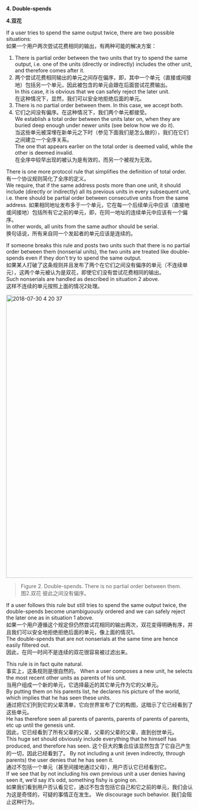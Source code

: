 **4. Double-spends**

**4.双花**

If a user tries to spend the same output twice, there are two possible situations:  
如果一个用户两次尝试花费相同的输出，有两种可能的解决方案：  
1. There is partial order between the two units that try to spend the same output, i.e. one of the units (directly or indirectly) includes the other unit, and therefore comes after it.   
1. 两个尝试花费相同输出的单元之间存在偏序，即，其中一个单元（直接或间接地）包括另一个单元，因此被包含的单元会跟在后面尝试花费输出。  
In this case, it is obvious that we can safely reject the later unit.  
在这种情况下，显然，我们可以安全地拒绝后面的单元。  
2. There is no partial order between them. In this case, we accept both.    
2. 它们之间没有偏序。在这种情况下，我们两个单元都接受。  
We establish a total order between the units later on, when they are buried deep enough under newer units (see below how we do it).  
当这些单元被深埋在新单元之下时（参见下面我们是怎么做的），我们在它们之间建立一个全序关系。  
The one that appears earlier on the total order is deemed valid, while the other is deemed invalid.  
在全序中较早出现的被认为是有效的，而另一个被视为无效。  

There is one more protocol rule that simplifies the definition of total order.  
有一个协议规则简化了全序的定义。   
We require, that if the same address posts more than one unit, it should include (directly or indirectly) all its previous units in every subsequent unit, i.e. there should be partial order between consecutive units from the same address. 
如果相同地址发布多于一个单元，它在每一个后续单元中应该（直接地或间接地）包括所有它之前的单元，即，在同一地址的连续单元中应该有一个偏序。  
In other words, all units from the same author should be serial.  
换句话说，所有来自同一个发起者的单元应该是连续的。  

If someone breaks this rule and posts two units such that there is no partial order between them (nonserial units), the two units are treated like double-spends even if they don’t try to spend the same output.   
如果某人打破了这条规则并且发布了两个在它们之间没有偏序的单元（不连续单元），这两个单元被认为是双花，即使它们没有尝试花费相同的输出。  
Such nonserials are handled as described in situation 2 above.  
这样不连续的单元按照上面的情况2处理。

<img width="764" alt="2018-07-30 4 20 37" src="https://user-images.githubusercontent.com/39436379/43385892-96fe9088-9414-11e8-9264-d61f3096de2c.png">

>Figure 2. Double-spends. There is no partial order between them.  
图2.双花 彼此之间没有偏序。

If a user follows this rule but still tries to spend the same output twice, the double-spends become unambiguously ordered and we can safely reject the later one as in situation 1 above.   
如果一个用户遵循这个规定但仍然尝试花相同的输出两次，双花变得明确有序，并且我们可以安全地拒绝拒绝后面的单元，像上面的情况1。  
The double-spends that are not nonserials at the same time are hence easily filtered out.  
因此，在同一时间不是连续的双花很容易被过滤出来。

This rule is in fact quite natural.  
事实上，这条规则是很自然的。
When a user composes a new unit, he selects the most recent other units as parents of his unit.   
当用户组成一个新的单元，它选择最近的其它单元作为它的父单元。  
By putting them on his parents list, he declares his picture of the world, which implies that he has seen these units.   
通过把它们列到它的父辈清单，它向世界宣布了它的构图，这暗示了它已经看到了这些单元。  
He has therefore seen all parents of parents, parents of parents of parents, etc up until the genesis unit.   
因此，它已经看到了所有父辈的父辈，父辈的父辈的父辈，直到创世单元。  
This huge set should obviously include everything that he himself has produced, and therefore has seen.
这个巨大的集合应该显然包含了它自己产生的一切，因此已经看到了。
By not including a unit (even indirectly, through parents) the user denies that he has seen it.   
通过不包括一个单元（甚至间接地通过父母），用户否认它已经看到它。  
If we see that by not including his own previous unit a user denies having seen it, we’d say it’s odd, something fishy is going on.   
如果我们看到用户否认看见它，通过不包含包括它自己和它之前的单元，我们会认为这是奇怪的，可疑的事情正在发生。
We discourage such behavior.
我们会阻止这种行为。
